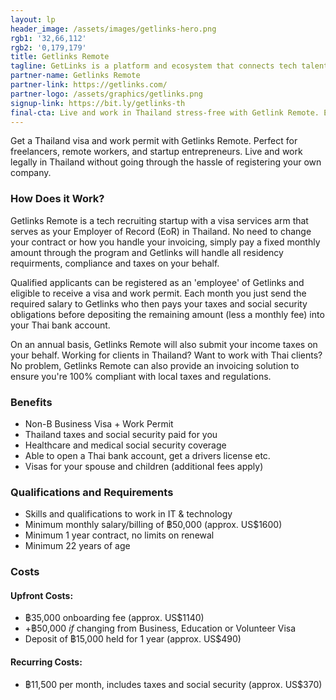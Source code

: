 ```yaml
---
layout: lp
header_image: /assets/images/getlinks-hero.png
rgb1: '32,66,112'
rgb2: '0,179,179'
title: Getlinks Remote
tagline: GetLinks is a platform and ecosystem that connects tech talents with opportunities across Asia.
partner-name: Getlinks Remote
partner-link: https://getlinks.com/
partner-logo: /assets/graphics/getlinks.png
signup-link: https://bit.ly/getlinks-th
final-cta: Live and work in Thailand stress-free with Getlink Remote. Enjoy the benefits of paperwork and taxes done for you while being fully compliant. If you're a freelancer, remote worker, startup entrepreneur or digital nomad, this could be the perfect solution for you.
---
```

Get a Thailand visa and work permit with Getlinks Remote. Perfect for freelancers, remote workers, and startup entrepreneurs. Live and work legally in Thailand without going through the hassle of registering your own company.

### How Does it Work?
Getlinks Remote is a tech recruiting startup with a visa services arm that serves as your Employer of Record (EoR) in Thailand. No need to change your contract or how you handle your invoicing, simply pay a fixed monthly amount through the program and Getlinks will handle all residency requirments, compliance and taxes on your behalf.

Qualified applicants can be registered as an 'employee' of Getlinks and eligible to receive a visa and work permit. Each month you just send the required salary to Getlinks who then pays your taxes and social security obligations before depositing the remaining amount (less a monthly fee) into your Thai bank account.

On an annual basis, Getlinks Remote will also submit your income taxes on your behalf. Working for clients in Thailand? Want to work with Thai clients? No problem, Getlinks Remote can also provide an invoicing solution to ensure you're 100% compliant with local taxes and regulations.

### Benefits
* Non-B Business Visa + Work Permit
* Thailand taxes and social security paid for you
* Healthcare and medical social security coverage
* Able to open a Thai bank account, get a drivers license etc.
* Visas for your spouse and children (additional fees apply)

### Qualifications and Requirements
* Skills and qualifications to work in IT & technology
* Minimum monthly salary/billing of ฿50,000 (approx. US$1600)
* Minimum 1 year contract, no limits on renewal
* Minimum 22 years of age

### Costs
#### Upfront Costs:
* ฿35,000 onboarding fee (approx. US$1140)
* +฿50,000 _if_ changing from Business, Education or Volunteer Visa
* Deposit of ฿15,000 held for 1 year (approx. US$490)

#### Recurring Costs:
* ฿11,500 per month, includes taxes and social security (approx. US$370)
